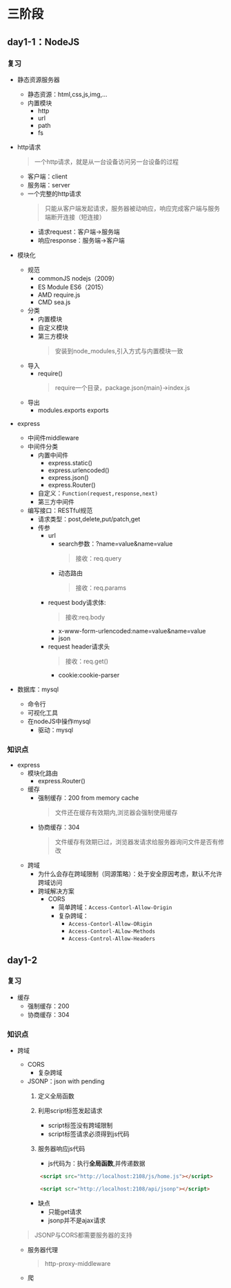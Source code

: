 # 三阶段

## day1-1：NodeJS

### 复习
* 静态资源服务器
    * 静态资源：html,css,js,img,...
    * 内置模块
        * http
        * url
        * path
        * fs

* http请求
    >一个http请求，就是从一台设备访问另一台设备的过程
    * 客户端：client
    * 服务端：server
    * 一个完整的http请求
        >只能从客户端发起请求，服务器被动响应，响应完成客户端与服务端断开连接（短连接）
        * 请求request：客户端->服务端
        * 响应response：服务端->客户端

* 模块化
    * 规范
        * commonJS      nodejs（2009）
        * ES Module     ES6（2015）
        * AMD           require.js  
        * CMD           sea.js
    * 分类
        * 内置模块
        * 自定义模块
        * 第三方模块
            >安装到node_modules,引入方式与内置模块一致
    * 导入
        * require()
            >require一个目录，package.json{main}->index.js
    * 导出
        * modules.exports
        exports

* express
    * 中间件middleware
    * 中间件分类
        * 内置中间件
            * express.static()
            * express.urlencoded()
            * express.json()
            * express.Router()
        * 自定义：`Function(request,response,next)`
        * 第三方中间件
    * 编写接口：RESTful规范
        * 请求类型：post,delete,put/patch,get
        * 传参
            * url
                * search参数：?name=value&name=value
                    >接收：req.query
                * 动态路由
                    >接收：req.params
            * request body请求体:
                >接收:req.body
                * x-www-form-urlencoded:name=value&name=value
                * json
            * request header请求头
                >接收：req.get()
                * cookie:cookie-parser
* 数据库：mysql
    * 命令行
    * 可视化工具
    * 在nodeJS中操作mysql
        * 驱动：mysql

### 知识点
* express
    * 模块化路由
        * express.Router()
    * 缓存
        * 强制缓存：200 from memory cache
            >文件还在缓存有效期内,浏览器会强制使用缓存
        * 协商缓存：304
            >文件缓存有效期已过，浏览器发请求给服务器询问文件是否有修改
    * 跨域
        * 为什么会存在跨域限制（同源策略）：处于安全原因考虑，默认不允许跨域访问
        * 跨域解决方案
            * CORS
                * 简单跨域：`Access-Contorl-Allow-Origin`
                * 复杂跨域：
                    * `Access-Contorl-Allow-ORigin`
                    * `Access-Contorl-ALlow-Methods`
                    * `Access-Control-Allow-Headers`

## day1-2

### 复习
* 缓存
    * 强制缓存：200
    * 协商缓存：304

### 知识点
* 跨域
    * CORS
        * 复杂跨域
    * JSONP：json with pending
        1. 定义全局函数
         
        2. 利用script标签发起请求
            * script标签没有跨域限制
            * script标签请求必须得到js代码
        3. 服务器响应js代码
            * js代码为：执行**全局函数**,并传递数据
        ```html
            <script src="http://localhost:2108/js/home.js"></script>

            <script scr="http://localhost:2108/api/jsonp"></script>
        ```
        * 缺点
            * 只能get请求
            * jsonp并不是ajax请求
    > JSONP与CORS都需要服务器的支持

    * 服务器代理
        > http-proxy-middleware
    * 爬